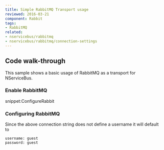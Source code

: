 ```yaml
---
title: Simple RabbitMQ Transport usage
reviewed: 2016-03-21
component: Rabbit
tags:
- RabbitMQ
related:
- nservicebus/rabbitmq
- nservicebus/rabbitmq/connection-settings
---
```



## Code walk-through

This sample shows a basic usage of RabbitMQ as a transport for NServiceBus.


### Enable RabbitMQ

snippet:ConfigureRabbit


### Configuring RabbitMQ

Since the above connection string does not define a username it will default to

```no-highlight
username: guest
password: guest
```
